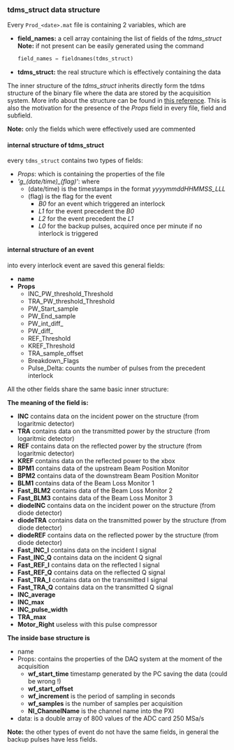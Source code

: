 ### tdms_struct data structure 

Every `Prod_<date>.mat` file is containing 2 variables, which are
* **field_names:** a cell array containing the list of fields of the *tdms_struct* 
**Note:** if not present can be easily generated using the command 

  ``` python
  field_names = fieldnames(tdms_struct)
  ```
* **tdms_struct:**  the real structure which is effectively containing the data

The inner structure of the *tdms_struct* inherits directly form the tdms structure of the binary file where the data are stored by the acquisition system. More info about the structure can be found in [this reference](http://www.ni.com/white-paper/5696/en/). This is also the motivation for the presence of the _Props_ field in every file, field and subfield.

**Note:** only the fields which were effectively used are commented

#### internal structure of tdms_struct
every `tdms_struct` contains two types of fields:
* _Props_: which is containing the properties of the file
* *'g_(date/time)_(flag)'*: where
  * (date/time) is the timestamps in the format _yyyymmddHHMMSS_LLL_
  * (flag) is the flag for the event 
    * _B0_ for an event which triggered an interlock
    * _L1_ for the event precedent the _B0_
    * _L2_ for the event precedent the _L1_
    * _L0_ for the backup pulses, acquired once per minute if no interlock is triggered

#### internal structure of an event
into every interlock event are saved this general fields:
* __name__
* __Props__
  * INC_PW_threshold_Threshold
  * TRA_PW_threshold_Threshold
  * PW_Start_sample
  * PW_End_sample
  * PW_int_diff_
  * PW_diff_
  * REF_Threshold
  * KREF_Threshold
  * TRA_sample_offset
  * Breakdown_Flags
  * Pulse_Delta: counts the number of pulses from the precedent interlock

All the other fields share the same basic inner structure: 

**The meaning of the field is:**
* __INC__  contains data on the incident power on the structure (from logaritmic detector)
* __TRA__ contains data on the transmitted power by the structure (from logaritmic detector)
* __REF__ contains data on the reflected power by the structure (from logaritmic detector)
* __KREF__ contains data on the reflected power to the xbox
* __BPM1__ contains data of the upstream Beam Position Monitor
* __BPM2__ contains data of the downstream Beam Position Monitor
* __BLM1__ contains data of the Beam Loss Monitor 1
* **Fast_BLM2** contains data of the Beam Loss Monitor 2
* **Fast_BLM3** contains data of the Beam Loss Monitor 3
* **diodeINC** contains data on the incident power on the structure (from diode detector)
* **diodeTRA** contains data on the transmitted power by the structure (from diode detector)
* **diodeREF** contains data on the reflected power by the structure (from diode detector)
* **Fast_INC_I** contains data on the incident I signal
* **Fast_INC_Q** contains data on the incident Q signal
* **Fast_REF_I** contains data on the reflected I signal
* **Fast_REF_Q** contains data on the reflected Q signal
* **Fast_TRA_I** contains data on the transmitted I signal
* **Fast_TRA_Q** contains data on the transmitted Q signal
* **INC_average**
* **INC_max**
* **INC_pulse_width**
* **TRA_max**
* **Motor_Right** useless with this pulse compressor

**The inside base structure is**
* name
* Props: contains the properties of the DAQ system at the moment of the acquisition
  * **wf_start_time** timestamp generated by the PC saving the data (could be wrong !)
  * **wf_start_offset** 
  * **wf_increment** is the period of sampling in seconds
  * **wf_samples** is the number of samples per acquisition
  * **NI_ChannelName** is the channel name into the PXI 
* data: is a double array of 800 values of the ADC card 250 MSa/s

**Note:** the other types of event do not have the same fields, in general the backup pulses have less fields.

